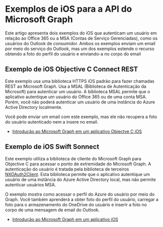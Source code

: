 # <a name="ios-samples-for-the-microsoft-graph-api"></a>Exemplos de iOS para a API do Microsoft Graph
Este artigo apresenta dois exemplos do iOS que autenticam um usuário em relação ao Office 365 ou a MSA (Contas de Serviço Gerenciadas), como os usuários do Outlook de consumidor. Ambos os exemplos enviam um email por meio do serviço do Outlook, mas um dos exemplos estende o recurso obtendo a foto do perfil do usuário e enviando-a no corpo do email

## <a name="ios-objective-c-connect-rest-sample"></a>Exemplo de iOS Objective C Connect REST
Este exemplo usa uma biblioteca HTTPS iOS padrão para fazer chamadas REST ao Microsoft Graph. Usa a MSAL (Biblioteca de Autenticação da Microsoft) para autenticar um usuário. A biblioteca MSAL permite que o aplicativo autentique um usuário do Office 365 ou de uma conta MSA. Porém, você não poderá autenticar um usuário de uma instância do Azure Active Directory localmente.

Você pode enviar um email com este exemplo, mas ele não recupera a foto do usuário autenticado nem a insere no email.

- [Introdução ao Microsoft Graph em um aplicativo Objectve C iOS](ios_objectivec.md)

## <a name="ios-swift-sonnect-sample"></a>Exemplo de iOS Swift Sonnect
Este exemplo utiliza a biblioteca de cliente do Microsoft Graph para Objective C para acessar o ponto de extremidade do Microsoft Graph. A autenticação do usuário é tratada pela biblioteca de terceiros [NXOAuth2Client](https://github.com/nxtbgthng/OAuth2Client). Esta biblioteca permite que o aplicativo autentique um usuário de uma instância do Azure Active Directory local, mas não permite autenticar usuários MSA.

O exemplo mostra como acessar o perfil do Azure do usuário por meio do Graph. Você também aprenderá a obter foto do perfil do usuário, carregar a foto para o armazenamento do OneDrive do usuário e inserir a foto no corpo de uma mensagem de email do Outlook.

- [Introdução ao Microsoft Graph em um aplicativo iOS](ios_swift.md)